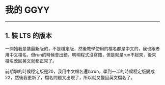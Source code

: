 <!--
 * @Author: Gusty a0985209465@gmail.com
 * @Date: 2024-10-09 16:44:00
 * @LastEditTime: 2024-11-02 00:02:03
 * @LastEditors: Gusty a0985209465@gmail.com
 * @FilePath: \GitHub\study-nodeJS\lecture\00_我的GGYY.md
 * @Description: 上課遇到需要對我來說要特別注意的點，紀錄一下
-->

# 我的 GGYY

---

## 1. 裝 LTS 的版本

一開始我是裝最新版的，不是穩定版，然後教學使用的檔名都是中文的，我也跟者用中文檔名，但run的時候會出錯，明明程式沒寫錯，但是就是run不起來，後來檔名改回英文就都正常了。

前期學的時候穩定版是20，我用中文檔名還以run，學到一半的時候穩定版變成22，然後我更新了，檔名問題又出現了，所以就又變回英文檔名了。
